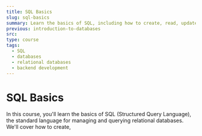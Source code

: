 ```yaml
---
title: SQL Basics
slug: sql-basics
summary: Learn the basics of SQL, including how to create, read, update, and delete data in a relational database.
previous: introduction-to-databases
src:
type: course
tags:
  - SQL
  - databases
  - relational databases
  - backend development
---
```


# SQL Basics

In this course, you'll learn the basics of SQL (Structured Query Language), the standard language for managing and querying relational databases. We'll cover how to create,
